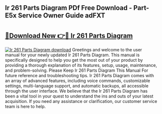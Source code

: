 ## Ir 261 Parts Diagram PDf Free Download - Part-E5x Service Owner Guide adFXT

# <h2><a href="http://dfoqflt.blite.top/?on=Ir+261+Parts+Diagram">🔗Download New 👉🔴 Ir 261 Parts Diagram</a></h2>

[![Ir 261 Parts Diagram download](https://i.imgur.com/lujVjoI.png)](http://dfoqflt.blite.top/?on=Ir+261+Parts+Diagram)
Greetings and welcome to the user manual for your newly updated Ir 261 Parts Diagram. This manual is specifically designed to help you get the most out of your product by providing a thorough explanation of its features, setup, usage, maintenance, and problem-solving. Please Keep Ir 261 Parts Diagram This Manual For future reference and troubleshooting tips. Ir 261 Parts Diagram comes with an array of advanced features, including voice commands, customizable settings, multi-language support, and automatic backups, all accessible through the user interface. We believe that the Ir 261 Parts Diagram has been a vital tool in your quest to understand the ins and outs of your latest acquisition. If you need any assistance or clarification, our customer service team is here to help.
